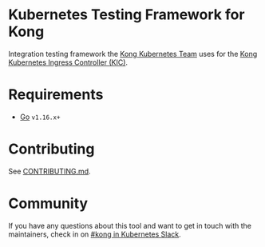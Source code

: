 # Kubernetes Testing Framework for Kong

Integration testing framework the [Kong Kubernetes Team][team] uses for the [Kong Kubernetes Ingress Controller (KIC)][kic].

[team]:https://github.com/orgs/Kong/teams/team-k8s
[kic]:https://github.com/kong/kubernetes-ingress-controller

# Requirements

* [Go][go] `v1.16.x+`

[go]:https://go.dev

# Contributing

See [CONTRIBUTING.md](/CONTRIBUTING.md).

# Community

If you have any questions about this tool and want to get in touch with the maintainers, check in on [#kong in Kubernetes Slack][slack].

[slack]:https://kubernetes.slack.com/messages/kong
